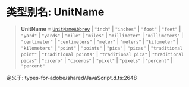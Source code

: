 # 类型别名: UnitName

> **UnitName** = [`UnitNameAbbrev`](UnitNameAbbrev.md) \| `"inch"` \| `"inches"` \| `"foot"` \| `"feet"` \| `"yard"` \| `"yards"` \| `"mile"` \| `"miles"` \| `"millimeter"` \| `"millimeters"` \| `"centimeter"` \| `"centimeters"` \| `"meter"` \| `"meters"` \| `"kilometer"` \| `"kilometers"` \| `"point"` \| `"points"` \| `"pica"` \| `"picas"` \| `"traditional point"` \| `"traditional points"` \| `"traditional pica"` \| `"traditional picas"` \| `"cicero"` \| `"ciceros"` \| `"pixel"` \| `"pixels"` \| `"percent"` \| `"percent"`

定义于: types-for-adobe/shared/JavaScript.d.ts:2648
